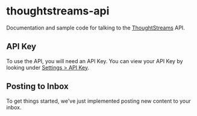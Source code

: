 thoughtstreams-api
==================

Documentation and sample code for talking to the [ThoughtStreams](https://thoughtstreams.io/) API.

API Key
-------

To use the API, you will need an API Key. You can view your API Key by looking under [Settings > API Key](https://thoughtstreams.io/account/api-key/).

Posting to Inbox
----------------

To get things started, we've just implemented posting new content to your inbox.